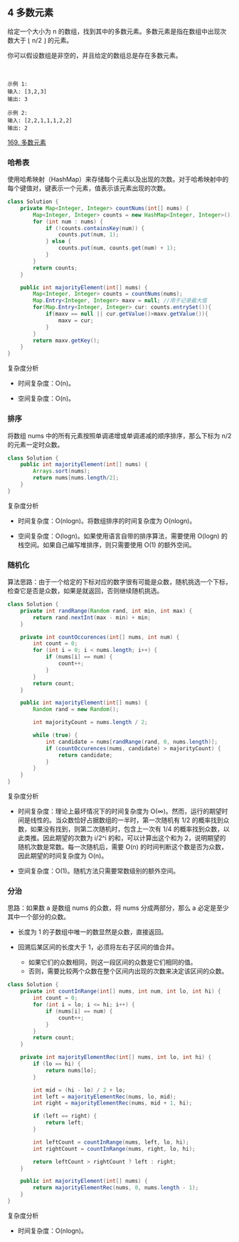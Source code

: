 ## 4 多数元素


给定一个大小为 n 的数组，找到其中的多数元素。多数元素是指在数组中出现次数大于 ⌊ n/2 ⌋ 的元素。

你可以假设数组是非空的，并且给定的数组总是存在多数元素。

 
```
示例 1:
输入: [3,2,3]
输出: 3

示例 2:
输入: [2,2,1,1,1,2,2]
输出: 2
```

[169. 多数元素](https://leetcode-cn.com/problems/majority-element/)

### 哈希表

使用哈希映射（HashMap）来存储每个元素以及出现的次数。对于哈希映射中的每个键值对，键表示一个元素，值表示该元素出现的次数。


```java
class Solution {
    private Map<Integer, Integer> countNums(int[] nums) {
        Map<Integer, Integer> counts = new HashMap<Integer, Integer>();
        for (int num : nums) {
            if (!counts.containsKey(num)) {
                counts.put(num, 1);
            } else {
                counts.put(num, counts.get(num) + 1);
            }
        }
        return counts;
    }

    public int majorityElement(int[] nums) {
        Map<Integer, Integer> counts = countNums(nums);
        Map.Entry<Integer, Integer> maxv = null; //用于记录最大值
        for(Map.Entry<Integer, Integer> cur: counts.entrySet()){
            if(maxv == null || cur.getValue()>maxv.getValue()){
                maxv = cur;
            }
        }
        return maxv.getKey();
    }
}
```

复杂度分析

* 时间复杂度：O(n)。

* 空间复杂度：O(n)。


### 排序

将数组 nums 中的所有元素按照单调递增或单调递减的顺序排序，那么下标为 n/2 的元素一定时众数。

```java
class Solution {
    public int majorityElement(int[] nums) {
        Arrays.sort(nums);
        return nums[nums.length/2];
    }
}
```

复杂度分析

* 时间复杂度：O(nlogn)。将数组排序的时间复杂度为 O(nlogn)。

* 空间复杂度：O(logn)。如果使用语言自带的排序算法，需要使用 O(logn) 的栈空间。如果自己编写堆排序，则只需要使用 O(1) 的额外空间。



### 随机化

算法思路：由于一个给定的下标对应的数字很有可能是众数，随机挑选一个下标，检查它是否是众数，如果是就返回，否则继续随机挑选。

```java
class Solution {
    private int randRange(Random rand, int min, int max) {
        return rand.nextInt(max - min) + min;
    }

    private int countOccurences(int[] nums, int num) {
        int count = 0;
        for (int i = 0; i < nums.length; i++) {
            if (nums[i] == num) {
                count++;
            }
        }
        return count;
    }

    public int majorityElement(int[] nums) {
        Random rand = new Random();

        int majorityCount = nums.length / 2;

        while (true) {
            int candidate = nums[randRange(rand, 0, nums.length)];
            if (countOccurences(nums, candidate) > majorityCount) {
                return candidate;
            }
        }
    }
}
```

复杂度分析

* 时间复杂度：理论上最坏情况下的时间复杂度为 O(∞)。然而，运行的期望时间是线性的。当众数恰好占据数组的一半时，第一次随机有 1/2 的概率找到众数，如果没有找到，则第二次随机时，包含上一次有 1/4 的概率找到众数，以此类推。因此期望的次数为 i/2^i 的和，可以计算出这个和为 2，说明期望的随机次数是常数。每一次随机后，需要 O(n) 的时间判断这个数是否为众数，因此期望的时间复杂度为 O(n)。

* 空间复杂度：O(1)。随机方法只需要常数级别的额外空间。


### 分治

思路：如果数 a 是数组 nums 的众数，将 nums 分成两部分，那么 a 必定是至少其中一个部分的众数。

* 长度为 1 的子数组中唯一的数显然是众数，直接返回。

* 回溯后某区间的长度大于 1，必须将左右子区间的值合并。
  * 如果它们的众数相同，则这一段区间的众数是它们相同的值。
  * 否则，需要比较两个众数在整个区间内出现的次数来决定该区间的众数。

```java
class Solution {
    private int countInRange(int[] nums, int num, int lo, int hi) {
        int count = 0;
        for (int i = lo; i <= hi; i++) {
            if (nums[i] == num) {
                count++;
            }
        }
        return count;
    }

    private int majorityElementRec(int[] nums, int lo, int hi) {
        if (lo == hi) {
            return nums[lo];
        }

        int mid = (hi - lo) / 2 + lo;
        int left = majorityElementRec(nums, lo, mid);
        int right = majorityElementRec(nums, mid + 1, hi);

        if (left == right) {
            return left;
        }

        int leftCount = countInRange(nums, left, lo, hi);
        int rightCount = countInRange(nums, right, lo, hi);

        return leftCount > rightCount ? left : right;
    }

    public int majorityElement(int[] nums) {
        return majorityElementRec(nums, 0, nums.length - 1);
    }
}
```

复杂度分析

* 时间复杂度：O(nlogn)。


### 















